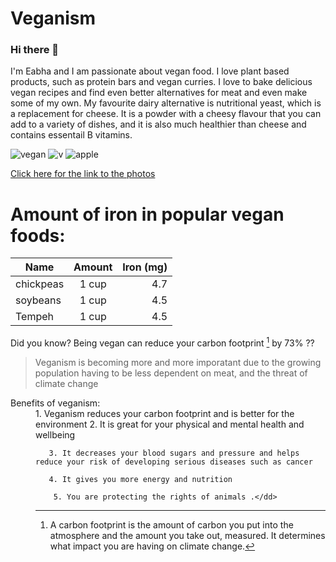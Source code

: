 
# Veganism 
### Hi there 👋 
I'm Eabha and I am passionate about vegan food.   I love plant based products, such as protein bars and vegan curries. I love to bake delicious vegan recipes and find even better alternatives for meat and even make some of my own. My favourite dairy alternative is nutritional yeast, which is a replacement for cheese. It is a powder with a cheesy flavour that you can add to a variety of dishes, and it is also much healthier than cheese and contains essentail B vitamins. 

![vegan](https://user-images.githubusercontent.com/112539126/188310681-2998638d-a6d0-471c-b441-a690d45667e2.jpg) ![v](https://user-images.githubusercontent.com/112539126/188310715-3d39f5e9-3177-4c25-a1e8-5951c9d0ee33.jpg) ![apple](https://user-images.githubusercontent.com/112539126/188311473-c7eaddee-7d3a-48db-9a68-6ec7b921be9a.jpg)

[Click here for the link to the photos](https://upload.wikimedia.org/wikipedia/commons/thumb/1/15/Red_Apple.jpg/199px-Red_Apple.jpg)

# Amount of iron in popular vegan foods: 

| Name          |  Amount       |Iron (mg) |
| ------------- |:-------------:| -----:   |
| chickpeas     | 1 cup         | 4.7      |
| soybeans      | 1 cup         | 4.5      |
| Tempeh        | 1 cup         | 4.5      |

Did you know? Being vegan can reduce your carbon footprint [^1] by 73% ?? 



[^1]: A carbon footprint is the amount of carbon you put into the atmosphere and the amount you take out, measured. It determines what impact you are having on climate change. 

> Veganism is becoming more and more imporatant due to the growing population 
> having to be less dependent on meat, and the threat of climate change

 <dl>
  <dt> Benefits of veganism: </dt>
  <dd> 1. Veganism reduces your carbon footprint and is better for the environment 
        2. It is great for your physical and mental health and wellbeing 
    
       3. It decreases your blood sugars and pressure and helps reduce your risk of developing serious diseases such as cancer
    
       4. It gives you more energy and nutrition
    
        5. You are protecting the rights of animals .</dd>

<!--
**eabhs/eabhs** is a ✨ _special_ ✨ repository because its `README.md` (this file) appears on your GitHub profile.

Here are some ideas to get you started:

- 🔭 I’m currently working on ...
- 🌱 I’m currently learning ...
- 👯 I’m looking to collaborate on ...
- 🤔 I’m looking for help with ...
- 💬 Ask me about ...
- 📫 How to reach me: ...
- 😄 Pronouns: ...
- ⚡ Fun fact: ...
-->
